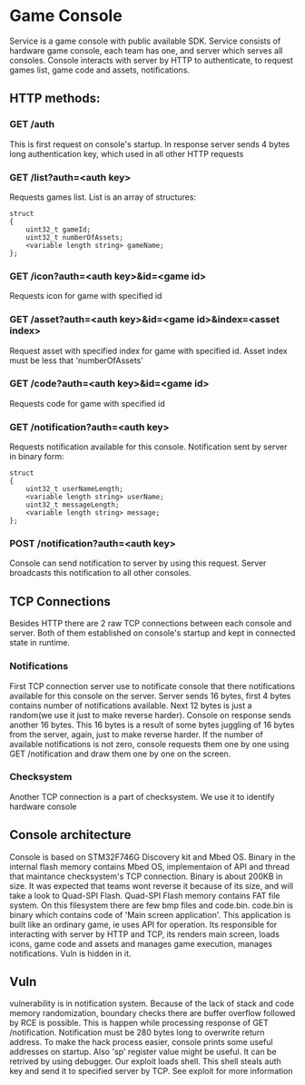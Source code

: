 # Game Console
Service is a game console with public available SDK. Service consists of hardware game console, each team has one, and server which serves all consoles. 
Console interacts with server by HTTP to authenticate, to request games list, game code and assets, notifications. 

## HTTP methods:

### GET /auth
This is first request on console's startup. In response server sends 4 bytes long authentication key, which used in all other HTTP requests

### GET /list?auth=\<auth key\>
Requests games list. List is an array of structures:
~~~~
struct 
{
    uint32_t gameId;
    uint32_t numberOfAssets;
    <variable length string> gameName;
};
~~~~

### GET /icon?auth=\<auth key\>&id=\<game id\>
Requests icon for game with specified id

### GET /asset?auth=\<auth key\>&id=\<game id\>&index=\<asset index\>
Request asset with specified index for game with specified id. Asset index must be less that 'numberOfAssets'

### GET /code?auth=\<auth key\>&id=\<game id\>
Requests code for game with specified id

### GET /notification?auth=\<auth key\>
Requests notification available for this console. Notification sent by server in binary form:
~~~~
struct 
{
    uint32_t userNameLength;
    <variable length string> userName;
    uint32_t messageLength;
    <variable length string> message;
};
~~~~

### POST /notification?auth=\<auth key\>
Console can send notification to server by using this request. Server broadcasts this notification to all other consoles.


## TCP Connections
Besides HTTP there are 2 raw TCP connections between each console and server. Both of them established on console's startup and kept in connected state in runtime. 

### Notifications
First TCP connection server use to notificate console that there notifications available for this console on the server. Server sends 16 bytes, first 4 bytes contains number of notifications available. Next 12 bytes is just a random(we use it just to make reverse harder). Console on response sends another 16 bytes. This 16 bytes is a result of some bytes juggling of 16 bytes from the server, again, just to make reverse harder. If the number of available notifications is not zero, console requests them one by one using GET /notification and draw them one by one on the screen.

### Checksystem
Another TCP connection is a part of checksystem. We use it to identify hardware console

## Console architecture
Console is based on STM32F746G Discovery kit and Mbed OS. Binary in the internal flash memory contains Mbed OS, implementaion of API and thread that maintance checksystem's TCP connection. Binary is about 200KB in size. It was expected that teams wont reverse it because of its size, and will take a look to Quad-SPI Flash. Quad-SPI Flash memory contains FAT file system. On this filesystem there are few bmp files and code.bin. code.bin is binary which contains code of 'Main screen application'. This application is built like an ordinary game, ie uses API for operation. Its responsible for interacting with server by HTTP and TCP, its renders main screen, loads icons, game code and assets and manages game execution, manages notifications. Vuln is hidden in it.

## Vuln
vulnerability is in notification system. Because of the lack of stack and code memory randomization, boundary checks there are buffer overflow followed by RCE is possible. This is happen while processing response of GET /notification. Notification must be 280 bytes long to overwrite return address. To make the hack process easier, console prints some useful addresses on startup. Also 'sp' register value might be useful. It can be retrived by using debugger. Our exploit loads shell. This shell steals auth key and send it to specified server by TCP. See exploit for more information